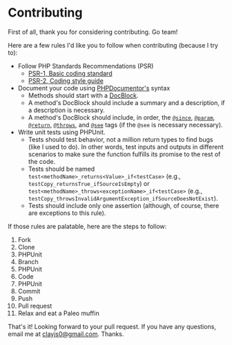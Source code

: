 Contributing
============

First of all, thank you for considering contributing. Go team!

Here are a few rules I'd like you to follow when contributing (because I try to):

* Follow PHP Standards Recommendations (PSR)
	* [PSR-1, Basic coding standard](http://www.php-fig.org/psr/psr-1/)
	* [PSR-2, Coding style guide](http://www.php-fig.org/psr/psr-2/)
* Document your code using [PHPDocumentor's](http://phpdoc.org) syntax
	* Methods should start with a [DocBlock](http://phpdoc.org/docs/latest/getting-started/your-first-set-of-documentation.html#writing-a-docblock).
	* A method's DocBlock should include a summary and a description, if a description is necessary.
	* A method's DocBlock should include, in order, the [`@since`](http://phpdoc.org/docs/latest/references/phpdoc/tags/since.html), [`@param`](http://phpdoc.org/docs/latest/references/phpdoc/tags/param.html), [`@return`](http://phpdoc.org/docs/latest/references/phpdoc/tags/return.html), [`@throws`](http://phpdoc.org/docs/latest/references/phpdoc/tags/throws.html), and [`@see`](http://phpdoc.org/docs/latest/references/phpdoc/tags/see.html) tags (if the `@see` is necessary necessary).
* Write unit tests using PHPUnit.
	* Tests should test behavior, not a million return types to find bugs (like I used to do). In other words, test inputs and outputs in different scenarios to make sure the function fulfills its promise to the rest of the code.
	* Tests should be named `test<methodName>_returns<Value>_if<testCase>` (e.g., `testCopy_returnsTrue_ifSourceIsEmpty`) or `test<methodName>_throws<exceptionName>_if<testCase>` (e.g., `testCopy_throwsInvalidArgumentException_ifSourceDoesNotExist`).
	* Tests should include only one assertion (although, of course, there are exceptions to this rule).

If those rules are palatable, here are the steps to follow:

1. Fork
2. Clone
3. PHPUnit
4. Branch
5. PHPUnit
6. Code
7. PHPUnit
8. Commit
9. Push
10. Pull request
11. Relax and eat a Paleo muffin

That's it! Looking forward to your pull request. If you have any questions, email me at [clayjs0@gmail.com](mailto:clayjs0@gmail.com). Thanks.